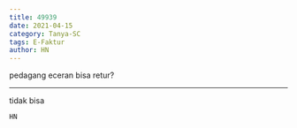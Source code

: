 ```yaml
---
title: 49939
date: 2021-04-15
category: Tanya-SC
tags: E-Faktur
author: HN
---
```


pedagang eceran bisa retur?

---

tidak bisa

`HN`
